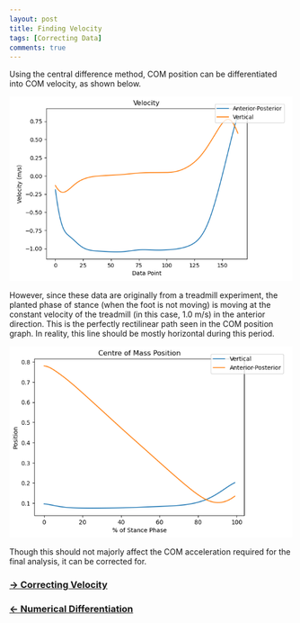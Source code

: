 ```yaml
---
layout: post
title: Finding Velocity 
tags: [Correcting Data]
comments: true
---
```


Using the central difference method, COM position can be differentiated into COM velocity, as shown below. 

![Velocity](/assets/img/TwoAxisVelocity.PNG)

However, since these data are originally from a treadmill experiment, the planted phase of stance (when the foot is not moving) is moving at the constant velocity of the treadmill (in this case, 1.0 m/s) in the anterior direction. This is the perfectly rectilinear path seen in the COM position graph. In reality, this line should be mostly horizontal during this period. 

![COM](/assets/img/MovingCOM.PNG)

Though this should not majorly affect the COM acceleration required for the final analysis, it can be corrected for.


### [→ Correcting Velocity](https://tudor-muresan.github.io/2023-04-06-correcting-velocity/)

### [← Numerical Differentiation](https://tudor-muresan.github.io/2023-04-08-numerical-differentiation/)

